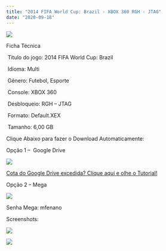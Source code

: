 ```yaml
---
title: "2014 FIFA World Cup: Brazil - XBOX 360 RGH - JTAG"
date: "2020-09-18"
---
```


[![](https://1.bp.blogspot.com/-3mG0zQTMhSs/X2Qc3wJLzEI/AAAAAAAAPRo/yoqDkrTjbfIEg2DLAPL1vM4XQchcWjkrQCLcBGAsYHQ/s320/497644-2014-fifa-world-cup-brazil-xbox-360-front-cover.jpg)](https://1.bp.blogspot.com/-3mG0zQTMhSs/X2Qc3wJLzEI/AAAAAAAAPRo/yoqDkrTjbfIEg2DLAPL1vM4XQchcWjkrQCLcBGAsYHQ/s1141/497644-2014-fifa-world-cup-brazil-xbox-360-front-cover.jpg)

Ficha Técnica

 Titulo do jogo: 2014 FIFA World Cup: Brazil 

 Idioma: Multi

 Gênero: Futebol, Esporte

 Console: XBOX 360

 Desbloqueio: RGH – JTAG

 Formato: Default.XEX

 Tamanho: 6,00 GB

Clique Abaixo para fazer o Download Automaticamente:

Opção 1 –  Google Drive

[![](https://1.bp.blogspot.com/-4SUqXRoRWc0/XtsW72LDzrI/AAAAAAAAKHM/qo1oDro7CI03qjIvaVCl6yKZ3v_F_JvBwCK4BGAsYHg/APRENDA-Recupdsdasdasdaerado.png)](https://zee.gl/29wIVt)

[Cota do Google Drive excedida? Clique aqui e olhe o Tutorial!](https://ultragames-torrents.blogspot.com/2020/06/burlar-cota-do-google-drive.html) 

Opção 2 – Mega

[![](https://1.bp.blogspot.com/-fysMBE_30yA/XtsW8rOzeTI/AAAAAAAAKHQ/yEg2otqCtcAfsWIP0xI63y3c0eWdDVksQCK4BGAsYHg/MEGA.png)](https://zee.gl/ggNx4VTL)

Senha Mega: mfenano

Screenshots:

[![](https://1.bp.blogspot.com/-xgWluyvvEmU/X2Qc3mjXciI/AAAAAAAAPRg/EB30lJMEFv8x-ojhtTzB4lvwxBJ745cGACLcBGAsYHQ/w497-h280/maxresdefault{40dcdfd0a3f176073d713beaee4fcd56db243ec708877a2e730ba987ecd6f1ab}2B{40dcdfd0a3f176073d713beaee4fcd56db243ec708877a2e730ba987ecd6f1ab}25281{40dcdfd0a3f176073d713beaee4fcd56db243ec708877a2e730ba987ecd6f1ab}2529.jpg)](https://1.bp.blogspot.com/-xgWluyvvEmU/X2Qc3mjXciI/AAAAAAAAPRg/EB30lJMEFv8x-ojhtTzB4lvwxBJ745cGACLcBGAsYHQ/s1280/maxresdefault{40dcdfd0a3f176073d713beaee4fcd56db243ec708877a2e730ba987ecd6f1ab}2B{40dcdfd0a3f176073d713beaee4fcd56db243ec708877a2e730ba987ecd6f1ab}25281{40dcdfd0a3f176073d713beaee4fcd56db243ec708877a2e730ba987ecd6f1ab}2529.jpg)

[![](https://1.bp.blogspot.com/-lQsZQpnFhHs/X2Qc3nRDblI/AAAAAAAAPRk/1C0o0EKCJSswbllyOkih6V5h1Nd5hMJSACLcBGAsYHQ/w483-h272/maxresdefault.jpg)](https://1.bp.blogspot.com/-lQsZQpnFhHs/X2Qc3nRDblI/AAAAAAAAPRk/1C0o0EKCJSswbllyOkih6V5h1Nd5hMJSACLcBGAsYHQ/s1280/maxresdefault.jpg)
